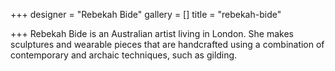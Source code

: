 +++
designer = "Rebekah Bide"
gallery = []
title = "rebekah-bide"

+++
Rebekah Bide is an Australian artist living in London. She makes sculptures and wearable pieces that are handcrafted using a combination of contemporary and archaic techniques, such as gilding.
